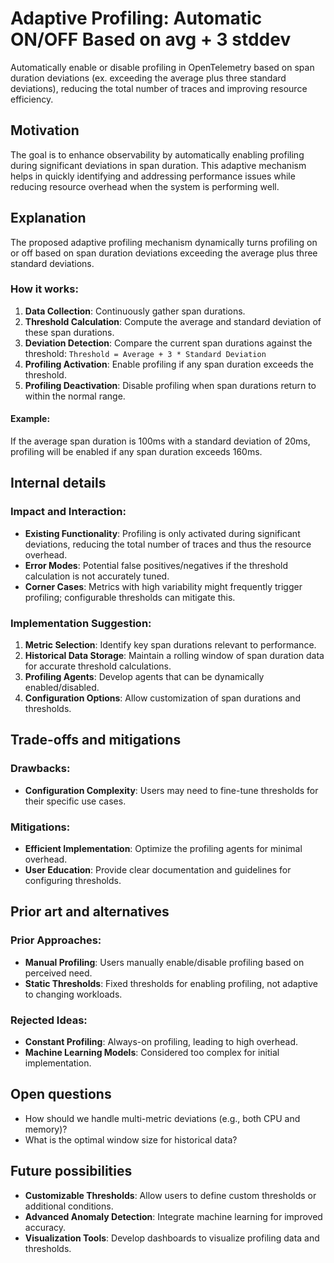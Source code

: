 # Adaptive Profiling: Automatic ON/OFF Based on avg + 3 stddev

Automatically enable or disable profiling in OpenTelemetry based on span duration deviations (ex. exceeding the average plus three standard deviations), reducing the total number of traces and improving resource efficiency.

## Motivation

The goal is to enhance observability by automatically enabling profiling during significant deviations in span duration. This adaptive mechanism helps in quickly identifying and addressing performance issues while reducing resource overhead when the system is performing well.

## Explanation

The proposed adaptive profiling mechanism dynamically turns profiling on or off based on span duration deviations exceeding the average plus three standard deviations.

### How it works:

1. **Data Collection**: Continuously gather span durations.
2. **Threshold Calculation**: Compute the average and standard deviation of these span durations.
3. **Deviation Detection**: Compare the current span durations against the threshold:
   `Threshold = Average + 3 * Standard Deviation`
4. **Profiling Activation**: Enable profiling if any span duration exceeds the threshold.
5. **Profiling Deactivation**: Disable profiling when span durations return to within the normal range.

#### Example:
If the average span duration is 100ms with a standard deviation of 20ms, profiling will be enabled if any span duration exceeds 160ms.

## Internal details

### Impact and Interaction:
- **Existing Functionality**: Profiling is only activated during significant deviations, reducing the total number of traces and thus the resource overhead.
- **Error Modes**: Potential false positives/negatives if the threshold calculation is not accurately tuned.
- **Corner Cases**: Metrics with high variability might frequently trigger profiling; configurable thresholds can mitigate this.

### Implementation Suggestion:
1. **Metric Selection**: Identify key span durations relevant to performance.
2. **Historical Data Storage**: Maintain a rolling window of span duration data for accurate threshold calculations.
3. **Profiling Agents**: Develop agents that can be dynamically enabled/disabled.
4. **Configuration Options**: Allow customization of span durations and thresholds.

## Trade-offs and mitigations

### Drawbacks:
- **Configuration Complexity**: Users may need to fine-tune thresholds for their specific use cases.

### Mitigations:
- **Efficient Implementation**: Optimize the profiling agents for minimal overhead.
- **User Education**: Provide clear documentation and guidelines for configuring thresholds.

## Prior art and alternatives

### Prior Approaches:
- **Manual Profiling**: Users manually enable/disable profiling based on perceived need.
- **Static Thresholds**: Fixed thresholds for enabling profiling, not adaptive to changing workloads.

### Rejected Ideas:
- **Constant Profiling**: Always-on profiling, leading to high overhead.
- **Machine Learning Models**: Considered too complex for initial implementation.

## Open questions

- How should we handle multi-metric deviations (e.g., both CPU and memory)?
- What is the optimal window size for historical data?

## Future possibilities

- **Customizable Thresholds**: Allow users to define custom thresholds or additional conditions.
- **Advanced Anomaly Detection**: Integrate machine learning for improved accuracy.
- **Visualization Tools**: Develop dashboards to visualize profiling data and thresholds.